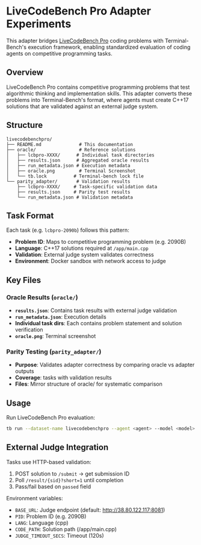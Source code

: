# LiveCodeBench Pro Adapter Experiments

This adapter bridges [LiveCodeBench Pro](https://livecodebenchpro.com) coding problems with Terminal-Bench's execution framework, enabling standardized evaluation of coding agents on competitive programming tasks.

## Overview

LiveCodeBench Pro contains competitive programming problems that test algorithmic thinking and implementation skills. This adapter converts these problems into Terminal-Bench's format, where agents must create C++17 solutions that are validated against an external judge system.

## Structure

```
livecodebenchpro/
├── README.md              # This documentation
├── oracle/                # Reference solutions
│   ├── lcbpro-XXXX/      # Individual task directories
│   ├── results.json      # Aggregated oracle results
│   ├── run_metadata.json # Execution metadata
│   ├── oracle.png         # Terminal Screenshot
│   └── tb.lock          # Terminal-bench lock file
└── parity_adapter/       # Validation results 
    ├── lcbpro-XXXX/     # Task-specific validation data
    ├── results.json     # Parity test results
    └── run_metadata.json # Validation metadata
```

## Task Format

Each task (e.g. `lcbpro-2090b`) follows this pattern:
- **Problem ID**: Maps to competitive programming problem (e.g. 2090B)
- **Language**: C++17 solutions required at `/app/main.cpp`
- **Validation**: External judge system validates correctness
- **Environment**: Docker sandbox with network access to judge

## Key Files

### Oracle Results (`oracle/`)
- **`results.json`**: Contains task results with external judge validation
- **`run_metadata.json`**: Execution details
- **Individual task dirs**: Each contains problem statement and solution verification
- **`oracle.png`**: Terminal screenshot

### Parity Testing (`parity_adapter/`)
- **Purpose**: Validates adapter correctness by comparing oracle vs adapter outputs
- **Coverage**: tasks with validation results
- **Files**: Mirror structure of oracle/ for systematic comparison

## Usage

Run LiveCodeBench Pro evaluation:
```bash
tb run --dataset-name livecodebenchpro --agent <agent> --model <model>
```

## External Judge Integration

Tasks use HTTP-based validation:
1. POST solution to `/submit` → get submission ID
2. Poll `/result/{sid}?short=1` until completion
3. Pass/fail based on `passed` field

Environment variables:
- `BASE_URL`: Judge endpoint (default: http://38.80.122.117:8081)
- `PID`: Problem ID (e.g. 2090B)
- `LANG`: Language (cpp)
- `CODE_PATH`: Solution path (/app/main.cpp)
- `JUDGE_TIMEOUT_SECS`: Timeout (120s)

